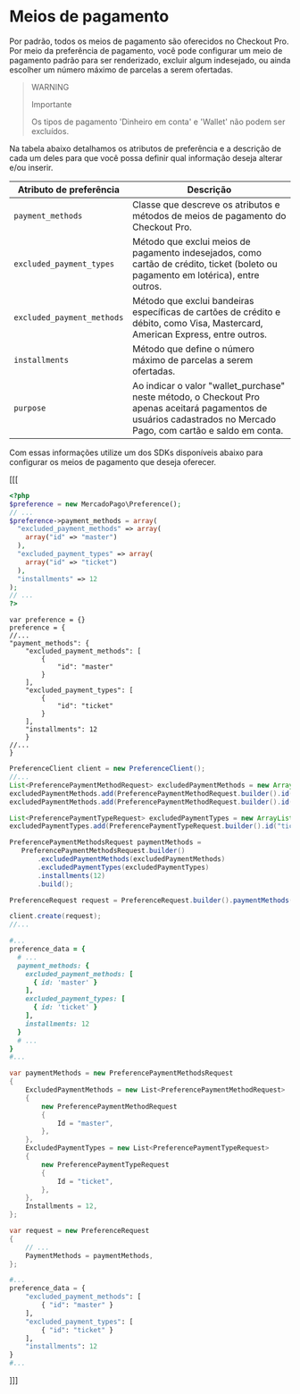 # Meios de pagamento

Por padrão, todos os meios de pagamento são oferecidos no Checkout Pro. Por meio da preferência de pagamento, você pode configurar um meio de pagamento padrão para ser renderizado, excluir algum indesejado, ou ainda escolher um número máximo de parcelas a serem ofertadas.

> WARNING
>
> Importante
>
> Os tipos de pagamento 'Dinheiro em conta' e 'Wallet' não podem ser excluídos.

Na tabela abaixo detalhamos os atributos de preferência e a descrição de cada um deles para que você possa definir qual informação deseja alterar e/ou inserir.


| Atributo de preferência | Descrição |
| --- | --- |
| `payment_methods` | Classe que descreve os atributos e métodos de meios de pagamento do Checkout Pro. |
| `excluded_payment_types` | Método que exclui meios de pagamento indesejados, como cartão de crédito, ticket (boleto ou pagamento em lotérica), entre outros. |
| `excluded_payment_methods` | Método que exclui bandeiras específicas de cartões de crédito e débito, como Visa, Mastercard, American Express, entre outros. |
| `installments` | Método que define o número máximo de parcelas a serem ofertadas. |
| `purpose` | Ao indicar o valor "wallet_purchase" neste método, o Checkout Pro apenas aceitará pagamentos de usuários cadastrados no Mercado Pago, com cartão e saldo em conta. |


Com essas informações utilize um dos SDKs disponíveis abaixo para configurar os meios de pagamento que deseja oferecer.


[[[
```php
<?php
$preference = new MercadoPago\Preference();
// ...
$preference->payment_methods = array(
  "excluded_payment_methods" => array(
    array("id" => "master")
  ),
  "excluded_payment_types" => array(
    array("id" => "ticket")
  ),
  "installments" => 12
);
// ...
?>
```
```node
var preference = {}
preference = {
//...
"payment_methods": {
    "excluded_payment_methods": [
        {
            "id": "master"
        }
    ],
    "excluded_payment_types": [
        {
            "id": "ticket"
        }
    ],
    "installments": 12
	}
//...
}
```
```java
PreferenceClient client = new PreferenceClient();
//...
List<PreferencePaymentMethodRequest> excludedPaymentMethods = new ArrayList<>();
excludedPaymentMethods.add(PreferencePaymentMethodRequest.builder().id("master").build());
excludedPaymentMethods.add(PreferencePaymentMethodRequest.builder().id("amex").build());

List<PreferencePaymentTypeRequest> excludedPaymentTypes = new ArrayList<>();
excludedPaymentTypes.add(PreferencePaymentTypeRequest.builder().id("ticket").build());

PreferencePaymentMethodsRequest paymentMethods =
   PreferencePaymentMethodsRequest.builder()
       .excludedPaymentMethods(excludedPaymentMethods)
       .excludedPaymentTypes(excludedPaymentTypes)
       .installments(12)
       .build();

PreferenceRequest request = PreferenceRequest.builder().paymentMethods(paymentMethods).build();

client.create(request);
//...
```
```ruby
#...
preference_data = {
  # ...
  payment_methods: {
    excluded_payment_methods: [
      { id: 'master' }
    ],
    excluded_payment_types: [
      { id: 'ticket' }
    ],
    installments: 12
  }
  # ...
}
#...
```
```csharp
var paymentMethods = new PreferencePaymentMethodsRequest
{
    ExcludedPaymentMethods = new List<PreferencePaymentMethodRequest>
    {
        new PreferencePaymentMethodRequest
        {
            Id = "master",
        },
    },
    ExcludedPaymentTypes = new List<PreferencePaymentTypeRequest>
    {
        new PreferencePaymentTypeRequest
        {
            Id = "ticket",
        },
    },
    Installments = 12,
};

var request = new PreferenceRequest
{
    // ...
    PaymentMethods = paymentMethods,
};
```
```python
#...
preference_data = {
    "excluded_payment_methods": [
        { "id": "master" }
    ],
    "excluded_payment_types": [
        { "id": "ticket" }
    ],
    "installments": 12
}
#...
```
]]]